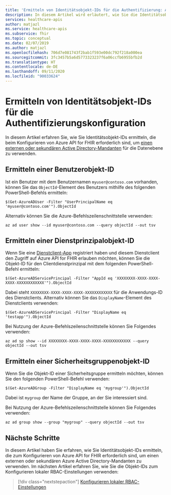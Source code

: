 ```yaml
---
title: 'Ermitteln von Identitätsobjekt-IDs für die Authentifizierung: Azure API for FHIR'
description: In diesem Artikel wird erläutert, wie Sie die Identitätsobjekt-IDs ausfindig machen, die zum Konfigurieren der Authentifizierung für Azure API for FHIR erforderlich sind.
services: healthcare-apis
author: matjazl
ms.service: healthcare-apis
ms.subservice: fhir
ms.topic: conceptual
ms.date: 02/07/2019
ms.author: matjazl
ms.openlocfilehash: 706d7e081743f2bab1f593e00dc792f218a000ea
ms.sourcegitcommit: 3fc3457b5a6d5773323237f6a06ccfb6955bfb2d
ms.translationtype: HT
ms.contentlocale: de-DE
ms.lasthandoff: 09/11/2020
ms.locfileid: "90033624"
---
```

# <a name="find-identity-object-ids-for-authentication-configuration"></a>Ermitteln von Identitätsobjekt-IDs für die Authentifizierungskonfiguration

In diesem Artikel erfahren Sie, wie Sie Identitätsobjekt-IDs ermitteln, die beim Konfigurieren von Azure API for FHIR erforderlich sind, um [einen externen oder sekundären Active Directory-Mandanten](configure-local-rbac.md) für die Datenebene zu verwenden.

## <a name="find-user-object-id"></a>Ermitteln einer Benutzerobjekt-ID

Ist ein Benutzer mit dem Benutzernamen `myuser@contoso.com` vorhanden, können Sie das `ObjectId`-Element des Benutzers mithilfe des folgenden PowerShell-Befehls ermitteln:

```azurepowershell-interactive
$(Get-AzureADUser -Filter "UserPrincipalName eq 'myuser@contoso.com'").ObjectId
```

Alternativ können Sie die Azure-Befehlszeilenschnittstelle verwenden:

```azurecli-interactive
az ad user show --id myuser@contoso.com --query objectId --out tsv
```

## <a name="find-service-principal-object-id"></a>Ermitteln einer Dienstprinzipalobjekt-ID

Wenn Sie eine [Dienstclient-App](register-service-azure-ad-client-app.md) registriert haben und diesem Dienstclient den Zugriff auf Azure API for FHIR erlauben möchten, können Sie die Objekt-ID für den Clientdienstprinzipal mit dem folgenden PowerShell-Befehl ermitteln:

```azurepowershell-interactive
$(Get-AzureADServicePrincipal -Filter "AppId eq 'XXXXXXXX-XXXX-XXXX-XXXX-XXXXXXXXXXXX'").ObjectId
```

Dabei steht `XXXXXXXX-XXXX-XXXX-XXXX-XXXXXXXXXXXX` für die Anwendungs-ID des Dienstclients. Alternativ können Sie das `DisplayName`-Element des Dienstclients verwenden:

```azurepowershell-interactive
$(Get-AzureADServicePrincipal -Filter "DisplayName eq 'testapp'").ObjectId
```

Bei Nutzung der Azure-Befehlszeilenschnittstelle können Sie Folgendes verwenden:

```azurecli-interactive
az ad sp show --id XXXXXXXX-XXXX-XXXX-XXXX-XXXXXXXXXXXX --query objectId --out tsv
```

## <a name="find-a-security-group-object-id"></a>Ermitteln einer Sicherheitsgruppenobjekt-ID

Wenn Sie die Objekt-ID einer Sicherheitsgruppe ermitteln möchten, können Sie den folgenden PowerShell-Befehl verwenden:

```azurepowershell-interactive
$(Get-AzureADGroup -Filter "DisplayName eq 'mygroup'").ObjectId
```
Dabei ist `mygroup` der Name der Gruppe, an der Sie interessiert sind.

Bei Nutzung der Azure-Befehlszeilenschnittstelle können Sie Folgendes verwenden:

```azurecli-interactive
az ad group show --group "mygroup" --query objectId --out tsv
```

## <a name="next-steps"></a>Nächste Schritte

In diesem Artikel haben Sie erfahren, wie Sie Identitätsobjekt-IDs ermitteln, die zum Konfigurieren von Azure API for FHIR erforderlich sind, um einen externen oder sekundären Azure Active Directory-Mandanten zu verwenden. Im nächsten Artikel erfahren Sie, wie Sie die Objekt-IDs zum Konfigurieren lokaler RBAC-Einstellungen verwenden:
 
>[!div class="nextstepaction"]
>[Konfigurieren lokaler RBAC-Einstellungen](configure-local-rbac.md)
